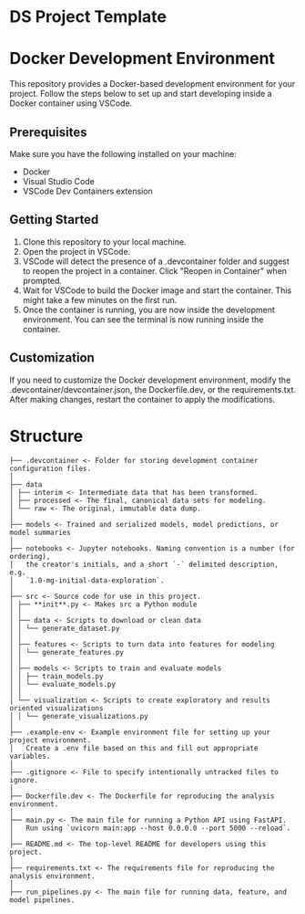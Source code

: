 # DS Project Template

# Docker Development Environment

This repository provides a Docker-based development environment for your project. Follow the steps below to set up and start developing inside a Docker container using VSCode.

## Prerequisites

Make sure you have the following installed on your machine:

-    Docker
-    Visual Studio Code
-    VSCode Dev Containers extension

## Getting Started

1. Clone this repository to your local machine.
2. Open the project in VSCode.
3. VSCode will detect the presence of a .devcontainer folder and suggest to reopen the project in a container. Click "Reopen in Container" when prompted.
4. Wait for VSCode to build the Docker image and start the container. This might take a few minutes on the first run.
5. Once the container is running, you are now inside the development environment. You can see the terminal is now running inside the container.

## Customization

If you need to customize the Docker development environment, modify the .devcontainer/devcontainer.json, the Dockerfile.dev, or the requirements.txt. After making changes, restart the container to apply the modifications.

# Structure

```
├── .devcontainer <- Folder for storing development container configuration files.
│
├── data
│ ├── interim <- Intermediate data that has been transformed.
│ ├── processed <- The final, canonical data sets for modeling.
│ └── raw <- The original, immutable data dump.
│
├── models <- Trained and serialized models, model predictions, or model summaries
│
├── notebooks <- Jupyter notebooks. Naming convention is a number (for ordering),
│   the creator's initials, and a short `-` delimited description, e.g.
│   `1.0-mg-initial-data-exploration`.
│
├── src <- Source code for use in this project.
│ ├── **init**.py <- Makes src a Python module
│ │
│ ├── data <- Scripts to download or clean data
│ │ └── generate_dataset.py
│ │
│ ├── features <- Scripts to turn data into features for modeling
│ │ └── generate_features.py
│ │
│ ├── models <- Scripts to train and evaluate models
│ │ ├── train_models.py
│ │ └── evaluate_models.py
│ │
│ └── visualization <- Scripts to create exploratory and results oriented visualizations
│ │ └── generate_visualizations.py
│
├── .example-env <- Example environment file for setting up your project environment.
│   Create a .env file based on this and fill out appropriate variables.
│
├── .gitignore <- File to specify intentionally untracked files to ignore.
│
├── Dockerfile.dev <- The Dockerfile for reproducing the analysis environment.
│
├── main.py <- The main file for running a Python API using FastAPI.
│   Run using `uvicorn main:app --host 0.0.0.0 --port 5000 --reload`.
│
├── README.md <- The top-level README for developers using this project.
│
├── requirements.txt <- The requirements file for reproducing the analysis environment.
│
├── run_pipelines.py <- The main file for running data, feature, and model pipelines.
```
